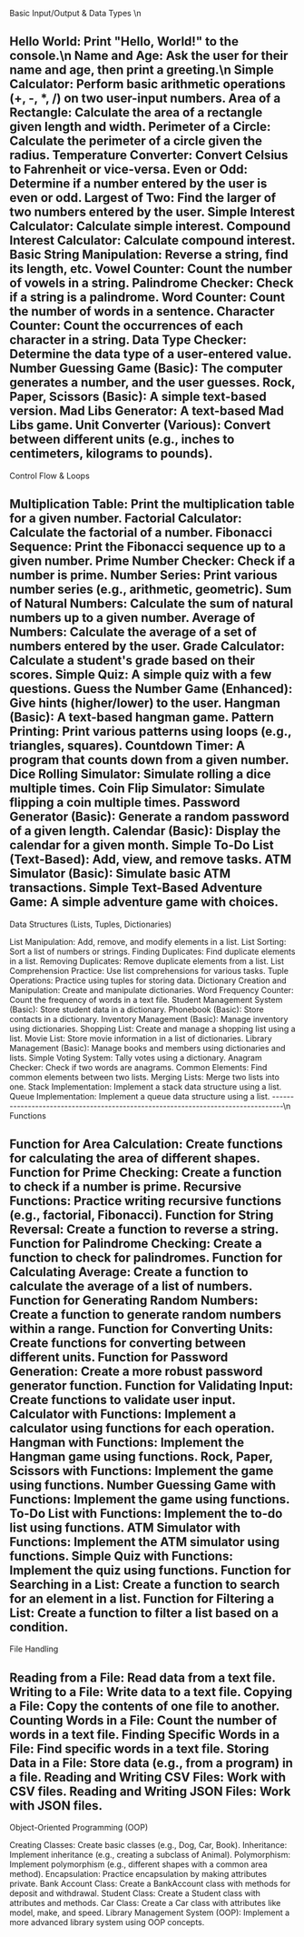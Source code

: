Basic Input/Output & Data Types \n

Hello World: Print "Hello, World!" to the console.\n
Name and Age: Ask the user for their name and age, then print a greeting.\n
Simple Calculator: Perform basic arithmetic operations (+, -, *, /) on two user-input numbers.
Area of a Rectangle: Calculate the area of a rectangle given length and width.
Perimeter of a Circle: Calculate the perimeter of a circle given the radius.
Temperature Converter: Convert Celsius to Fahrenheit or vice-versa.
Even or Odd: Determine if a number entered by the user is even or odd.
Largest of Two: Find the larger of two numbers entered by the user.
Simple Interest Calculator: Calculate simple interest.
Compound Interest Calculator: Calculate compound interest.
Basic String Manipulation: Reverse a string, find its length, etc.
Vowel Counter: Count the number of vowels in a string.
Palindrome Checker: Check if a string is a palindrome.
Word Counter: Count the number of words in a sentence.
Character Counter: Count the occurrences of each character in a string.
Data Type Checker: Determine the data type of a user-entered value.
Number Guessing Game (Basic): The computer generates a number, and the user guesses.
Rock, Paper, Scissors (Basic): A simple text-based version.
Mad Libs Generator: A text-based Mad Libs game.
Unit Converter (Various): Convert between different units (e.g., inches to centimeters, kilograms to pounds).
---------------------------------------------------------------------
Control Flow & Loops 

Multiplication Table: Print the multiplication table for a given number.
Factorial Calculator: Calculate the factorial of a number.
Fibonacci Sequence: Print the Fibonacci sequence up to a given number.
Prime Number Checker: Check if a number is prime.
Number Series: Print various number series (e.g., arithmetic, geometric).
Sum of Natural Numbers: Calculate the sum of natural numbers up to a given number.
Average of Numbers: Calculate the average of a set of numbers entered by the user.
Grade Calculator: Calculate a student's grade based on their scores.
Simple Quiz: A simple quiz with a few questions.
Guess the Number Game (Enhanced): Give hints (higher/lower) to the user.
Hangman (Basic): A text-based hangman game.
Pattern Printing: Print various patterns using loops (e.g., triangles, squares).
Countdown Timer: A program that counts down from a given number.
Dice Rolling Simulator: Simulate rolling a dice multiple times.
Coin Flip Simulator: Simulate flipping a coin multiple times.
Password Generator (Basic): Generate a random password of a given length.
Calendar (Basic): Display the calendar for a given month.
Simple To-Do List (Text-Based): Add, view, and remove tasks.
ATM Simulator (Basic): Simulate basic ATM transactions.
Simple Text-Based Adventure Game: A simple adventure game with choices.
----------------------------------------------------------------------------------
Data Structures (Lists, Tuples, Dictionaries) 

List Manipulation: Add, remove, and modify elements in a list.
List Sorting: Sort a list of numbers or strings.
Finding Duplicates: Find duplicate elements in a list.
Removing Duplicates: Remove duplicate elements from a list.
List Comprehension Practice: Use list comprehensions for various tasks.
Tuple Operations: Practice using tuples for storing data.
Dictionary Creation and Manipulation: Create and manipulate dictionaries.
Word Frequency Counter: Count the frequency of words in a text file.
Student Management System (Basic): Store student data in a dictionary.
Phonebook (Basic): Store contacts in a dictionary.
Inventory Management (Basic): Manage inventory using dictionaries.
Shopping List: Create and manage a shopping list using a list.
Movie List: Store movie information in a list of dictionaries.
Library Management (Basic): Manage books and members using dictionaries and lists.
Simple Voting System: Tally votes using a dictionary.
Anagram Checker: Check if two words are anagrams.
Common Elements: Find common elements between two lists.
Merging Lists: Merge two lists into one.
Stack Implementation: Implement a stack data structure using a list.
Queue Implementation: Implement a queue data structure using a list.
---------------------------------------------------------------------------------\n
Functions 

Function for Area Calculation: Create functions for calculating the area of different shapes.
Function for Prime Checking: Create a function to check if a number is prime.
Recursive Functions: Practice writing recursive functions (e.g., factorial, Fibonacci).
Function for String Reversal: Create a function to reverse a string.
Function for Palindrome Checking: Create a function to check for palindromes.
Function for Calculating Average: Create a function to calculate the average of a list of numbers.
Function for Generating Random Numbers: Create a function to generate random numbers within a range.
Function for Converting Units: Create functions for converting between different units.
Function for Password Generation: Create a more robust password generator function.
Function for Validating Input: Create functions to validate user input.
Calculator with Functions: Implement a calculator using functions for each operation.
Hangman with Functions: Implement the Hangman game using functions.
Rock, Paper, Scissors with Functions: Implement the game using functions.
Number Guessing Game with Functions: Implement the game using functions.
To-Do List with Functions: Implement the to-do list using functions.
ATM Simulator with Functions: Implement the ATM simulator using functions.
Simple Quiz with Functions: Implement the quiz using functions.
Function for Searching in a List: Create a function to search for an element in a list.
Function for Filtering a List: Create a function to filter a list based on a condition.
----------------------------------------------------------------------------------------------
File Handling 

Reading from a File: Read data from a text file.
Writing to a File: Write data to a text file.
Copying a File: Copy the contents of one file to another.
Counting Words in a File: Count the number of words in a text file.
Finding Specific Words in a File: Find specific words in a text file.
Storing Data in a File: Store data (e.g., from a program) in a file.
Reading and Writing CSV Files: Work with CSV files.
Reading and Writing JSON Files: Work with JSON files.
--------------------------------------------------------------------------------------------
Object-Oriented Programming (OOP)

Creating Classes: Create basic classes (e.g., Dog, Car, Book).
Inheritance: Implement inheritance (e.g., creating a subclass of Animal).
Polymorphism: Implement polymorphism (e.g., different shapes with a common area method).
Encapsulation: Practice encapsulation by making attributes private.
Bank Account Class: Create a BankAccount class with methods for deposit and withdrawal.
Student Class: Create a Student class with attributes and methods.
Car Class: Create a Car class with attributes like model, make, and speed.
Library Management System (OOP): Implement a more advanced library system using OOP concepts.
